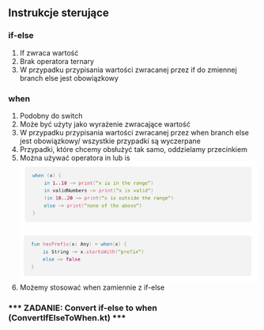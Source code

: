 ## Instrukcje sterujące

### if-else
1. If zwraca wartość
2. Brak operatora ternary
3. W przypadku przypisania wartości zwracanej przez if do zmiennej branch else jest obowiązkowy

### when
1. Podobny do switch
2. Może być użyty jako wyrażenie zwracające wartość
3. W przypadku przypisania wartości zwracanej przez when branch else jest obowiązkowy/ wszystkie przypadki są wyczerpane
4. Przypadki, które chcemy obsłużyć tak samo, oddzielamy przecinkiem
5. Można używać operatora in lub is
![img.png](img.png)
![img_1.png](img_1.png)
6. Możemy stosować when zamiennie z if-else

###  *** ZADANIE: Convert if-else to when (ConvertIfElseToWhen.kt) *** 
